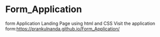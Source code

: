 # Form_Application
form Application Landing Page using html and CSS 
Visit the application form:https://prankulnanda.github.io/Form_Application/
